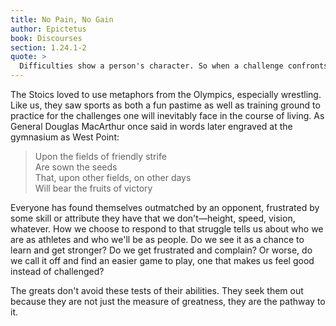 ```yaml
---
title: No Pain, No Gain
author: Epictetus
book: Discourses
section: 1.24.1-2
quote: >
  Difficulties show a person's character. So when a challenge confronts you, remember that God is matching you with a younger sparring partner, as would a physical trainer. Why? Becoming an Olympian takes sweat! I think no one has a better challenge than yours, if only you would use it like an athlete would that younger sparring partner.
---
```


The Stoics loved to use metaphors from the Olympics, especially wrestling. Like us, they saw sports as both a fun pastime as well as training ground to practice for the challenges one will inevitably face in the course of living. As General Douglas MacArthur once said in words later engraved at the gymnasium as West Point:

> Upon the fields of friendly strife <br/>Are sown the seeds <br/>That, upon other fields, on other days <br/>Will bear the fruits of victory

Everyone has found themselves outmatched by an opponent, frustrated by some skill or attribute they have that we don't—height, speed, vision, whatever. How we choose to respond to that struggle tells us about who we are as athletes and who we'll be as people. Do we see it as a chance to learn and get stronger? Do we get frustrated and complain? Or worse, do we call it off and find an easier game to play, one that makes us feel good instead of challenged?

The greats don't avoid these tests of their abilities. They seek them out because they are not just the measure of greatness, they are the pathway to it.
